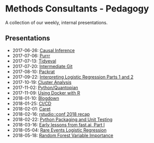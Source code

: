 # Methods Consultants - Pedagogy

A collection of our weekly, internal presentations.

## Presentations

- 2017-06-26: [Causal Inference](https://cdn.rawgit.com/jeralbri/short-causal-inference-intro/8b22773c40cbfd68cc169f76a8a308cfac5422d1/README.html)
- 2017-07-06: [Purrr](https://cdn.rawgit.com/scheidec/purrr_tutorial/c60b7b7067772e6430ba9d7a9b134a038ac52395/purrr_tutorial_slides.html)
- 2017-07-13: [Tidyeval](https://cdn.rawgit.com/MBattagl/tidyeval/47d7efbf438169d6eb4358aa15c64dcb33ca309b/Slides/Slides.html)
- 2017-07-20: [Intermediate Git](https://cdn.rawgit.com/MethodsConsultants/pedagogy/79662f5ff90e501c9c1308f2b80dac102c0ccfde/2017-07-20-intermediate-git/2017-07-20-intermediate-git.html)
- 2017-08-10: [Packrat](https://cdn.rawgit.com/scheidec/using_packrat/25b40f21477e03385fa488ce608bdb3cec5fa4fc/presentation/presentation.html)
- 2017-09-22: [Interpreting Logistic Regression Parts 1 and 2](https://cdn.rawgit.com/jeralbri/interp-binary-pt1/43c31da8401eea90582870f21984a77cdea091d7/binary-interp/binary-interp.html)
- 2017-10-19: [Cluster Analysis](https://cdn.rawgit.com/scheidec/cluster-analysis-r-pedagogy/75161834319aeb968752a75bacd251ebd04b3cbb/Cluster_Analysis.html)
- 2017-11-02: [Python/Quantopian](https://cdn.rawgit.com/MBattagl/python-quantopian/ba7a47d6013d40359a147b07986b7e63e8c2034f/index.html)
- 2017-11-09: [Using Docker with R](https://cdn.rawgit.com/ClaytonJY/r-docker-slides/733c40b5/slides/slides.html)
- 2018-01-10: [Blogdown](https://cdn.rawgit.com/jeralbri/blogdown-presentation/d8f45fff3249910b526cadd4dfe5f9822c32bab1/Blogging%20with%20Blogdown%20and%20Gitlab/Blogging_with_Blogdown_and_Gitlab.html)
- 2018-01-25: [CI/CD](https://cdn.rawgit.com/scheidec/ci-cd/1e88a370324388f99415c2a6d0e7040981b743e6/CI-CD/CI-CD.html)
- 2018-02-01: [Caret](https://cdn.rawgit.com/MBattagl/caret/github-master/caret.html)
- 2018-02-16: [rstudio::conf 2018 recap](https://cdn.rawgit.com/ClaytonJY/rstudioconf-2018-recaps/b8ea74b148ab9721f6b1c9b06aedbffe8747cce6/methods-consultants/methods-consultants.html)
- 2018-02-22: [Python Packaging and Unit Testing](https://cdn.rawgit.com/scheidec/testing-in-python/99a53af1ae54adc9fc72309f47799e44730c01aa/index.html)
- 2018-03-16: [Early lessons from fast.ai, Part I](https://cdn.rawgit.com/ClaytonJY/fastai-learnings/db9eb8f56f227a2bced55a672af4476f302b5f3b/part1.slides.html)
- 2018-05-04: [Rare Events Logistic Regression](https://cdn.rawgit.com/MBattagl/Rare-Events/e2bf62edb04a0935ee87a5a1203eedbf50957d73/rare-events.html)
- 2018-05-18: [Random Forest Variable Importance](https://cdn.rawgit.com/scheidec/rf-variable-importance/c3e1b0ca3a95b3307dc002d741723fcd8caee021/rf-variable-importance/rf-variable-importance.html)
